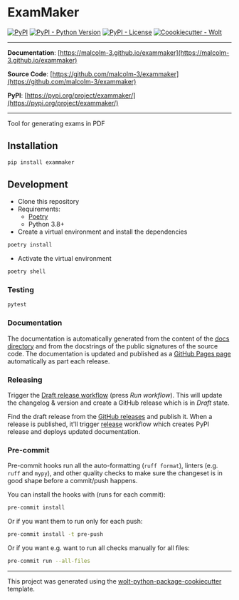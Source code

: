 # ExamMaker

[![PyPI](https://img.shields.io/pypi/v/exammaker?style=flat-square)](https://pypi.python.org/pypi/exammaker/)
[![PyPI - Python Version](https://img.shields.io/pypi/pyversions/exammaker?style=flat-square)](https://pypi.python.org/pypi/exammaker/)
[![PyPI - License](https://img.shields.io/pypi/l/exammaker?style=flat-square)](https://pypi.python.org/pypi/exammaker/)
[![Coookiecutter - Wolt](https://img.shields.io/badge/cookiecutter-Wolt-00c2e8?style=flat-square&logo=cookiecutter&logoColor=D4AA00&link=https://github.com/woltapp/wolt-python-package-cookiecutter)](https://github.com/woltapp/wolt-python-package-cookiecutter)


---

**Documentation**: [https://malcolm-3.github.io/exammaker](https://malcolm-3.github.io/exammaker)

**Source Code**: [https://github.com/malcolm-3/exammaker](https://github.com/malcolm-3/exammaker)

**PyPI**: [https://pypi.org/project/exammaker/](https://pypi.org/project/exammaker/)

---

Tool for generating exams in PDF

## Installation

```sh
pip install exammaker
```

## Development

* Clone this repository
* Requirements:
  * [Poetry](https://python-poetry.org/)
  * Python 3.8+
* Create a virtual environment and install the dependencies

```sh
poetry install
```

* Activate the virtual environment

```sh
poetry shell
```

### Testing

```sh
pytest
```

### Documentation

The documentation is automatically generated from the content of the [docs directory](https://github.com/malcolm-3/exammaker/tree/master/docs) and from the docstrings
 of the public signatures of the source code. The documentation is updated and published as a [GitHub Pages page](https://pages.github.com/) automatically as part each release.

### Releasing

Trigger the [Draft release workflow](https://github.com/malcolm-3/exammaker/actions/workflows/draft_release.yml)
(press _Run workflow_). This will update the changelog & version and create a GitHub release which is in _Draft_ state.

Find the draft release from the
[GitHub releases](https://github.com/malcolm-3/exammaker/releases) and publish it. When
 a release is published, it'll trigger [release](https://github.com/malcolm-3/exammaker/blob/master/.github/workflows/release.yml) workflow which creates PyPI
 release and deploys updated documentation.

### Pre-commit

Pre-commit hooks run all the auto-formatting (`ruff format`), linters (e.g. `ruff` and `mypy`), and other quality
 checks to make sure the changeset is in good shape before a commit/push happens.

You can install the hooks with (runs for each commit):

```sh
pre-commit install
```

Or if you want them to run only for each push:

```sh
pre-commit install -t pre-push
```

Or if you want e.g. want to run all checks manually for all files:

```sh
pre-commit run --all-files
```

---

This project was generated using the [wolt-python-package-cookiecutter](https://github.com/woltapp/wolt-python-package-cookiecutter) template.
